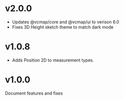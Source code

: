 # v2.0.0

- Updates @vcmap/core and @vcmap/ui to verison 6.0
- Fixes 3D Height sketch theme to match dark mode

# v1.0.8

- Adds Position 2D to measurement types.

# v1.0.0

Document features and fixes
